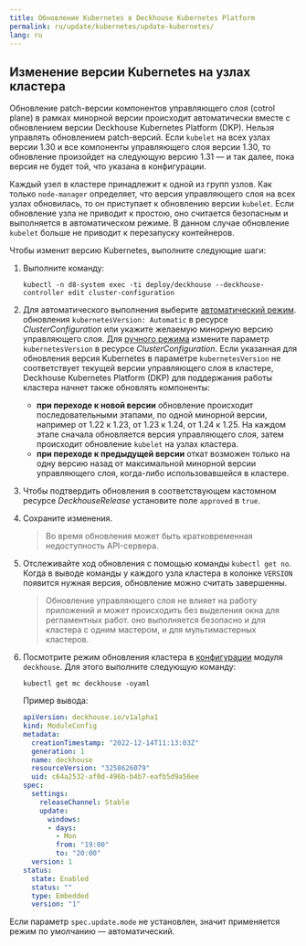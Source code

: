 ```yaml
---
title: Обновление Kubernetes в Deckhouse Kubernetes Platform
permalink: ru/update/kubernetes/update-kubernetes/
lang: ru
---
```


## Изменение версии Kubernetes на узлах кластера

<!--Обновление идет:
Вначале обновляются  узлы кластера, затем компоненты управляющего слоя: ноды, IP сервер, контро плэй менеджер, скедулер. Нужны команды, которые позволят это всё отследить. Нужен вот этот сценарий-->
Обновление patch-версии компонентов управляющего слоя (cotrol plane) в рамках минорной версии происходит автоматически вместе с обновлением версии Deckhouse Kubernetes Platform (DKP). Нельзя управлять обновлением patch-версий. Если `kubelet` на всех узлах версии 1.30 и все компоненты управляющего слоя версии 1.30, то обновление произойдет на следующую версию 1.31 — и так далее, пока версия не будет той, что указана в конфигурации.

Каждый узел в кластере принадлежит к одной из групп узлов. Как только `node-manager` определяет, что версия управляющего слоя на всех узлах обновилась, то он приступает к обновлению версии `kubelet`. Если обновление узла не приводит к простою, оно считается безопасным и выполняется в автоматическом режиме. В данном случае обновление `kubelet` больше не приводит к перезапуску контейнеров.

Чтобы изменит версию Kubernetes, выполните следующие шаги:

1. Выполните команду:

   ```
   kubectl -n d8-system exec -ti deploy/deckhouse --deckhouse-controller edit cluster-configuration
   ```

1. Для автоматического выполнения выберите [автоматический режим](../../supported_versions.html#kubernetes). обновления `kubernetesVersion: Automatic` в ресурсе *ClusterConfiguration* или укажите желаемую минорную версию управляющего слоя. Для [ручного режима](ссылка) измените параметр `kubernetesVersion` в ресурсе *ClusterConfiguration*. <!-- нужна команда--> Если указанная для обновления версия Kubernetes в параметре `kubernetesVersion` не соответствует текущей версии управляющего слоя в кластере, Deckhouse Kubernetes Platform (DKP) для поддержания работы кластера начнет также обновлять компоненты:
      - **при переходе к новой версии** обновление происходит последовательными этапами, по одной минорной версии, например от 1.22 к 1.23, от 1.23 к 1.24, от 1.24 к 1.25. На каждом этапе сначала обновляется версия управляющего слоя, затем происходит обновление `kubelet` на узлах кластера.
      - **при переходе к предыдущей версии**  откат возможен только на одну версию назад от максимальной минорной версии управляющего слоя, когда-либо использовавшейся в кластере.

1. Чтобы подтвердить обновления в соответствующем кастомном ресурсе *DeckhouseRelease* установите поле `approved` в `true`. <!-- нужна эта команда-->

1. Сохраните изменения. <!--- с помощью чего - уточнить--> 
   > Во время обновления может быть кратковременная недоступность API-сервера.
1. Отслеживайте ход обновления с помощью команды `kubectl get no`. Когда в выводе команды у каждого узла кластера в колонке `VERSION` появится нужная версия, обновление можно считать завершенны.

   > Обновление управляющего слоя не влияет на работу приложений и может происходить без выделения окна для регламентных работ. оно выполняется безопасно и для кластера с одним мастером, и для мультимастерных кластеров.

1. Посмотрите режим обновления кластера в [конфигурации](modules/002-deckhouse/configuration.html) модуля `deckhouse`. Для этого выполните следующую команду:

   ```shell
   kubectl get mc deckhouse -oyaml
   ```

   Пример вывода:

   ```yaml
   apiVersion: deckhouse.io/v1alpha1
   kind: ModuleConfig
   metadata:
     creationTimestamp: "2022-12-14T11:13:03Z"
     generation: 1
     name: deckhouse
     resourceVersion: "3258626079"
     uid: c64a2532-af0d-496b-b4b7-eafb5d9a56ee
   spec:
     settings:
       releaseChannel: Stable
       update:
         windows:
         - days:
           - Mon
           from: "19:00"
           to: "20:00"
     version: 1
   status:
     state: Enabled
     status: ""
     type: Embedded
     version: "1"
   ```

Если параметр `spec.update.mode` не установлен, значит применяется режим по умолчанию — автоматический.
